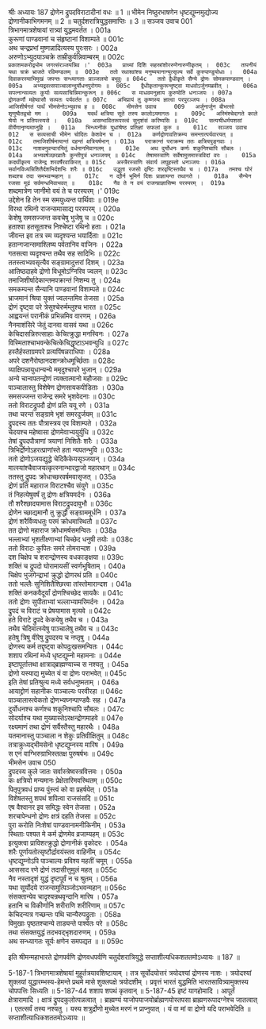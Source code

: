 श्रीः
अध्यायः 187
द्रोणेन द्रुपदविराटादीनां वधः ॥ 1 ॥ भीमेन निष्ठुरभाषणेन धृष्टद्युम्नमुद्योज्य द्रोणानीकाभिगमनम् ॥ 2 ॥ चतुर्दशरात्रियुद्धसमाप्तिः ॥ 3 ॥
सञ्जय उवाच 	001  
त्रिभागमात्रशेषायां रात्र्यां युद्धमवर्तत ।	001a  
कुरूणां पाण्डवानां च संहृष्टानां विशाम्पते ॥	001c  
अथ चन्द्रप्रभां मुष्णन्नादित्यस्य पुरःसरः ।	002a  
अरुणोऽभ्युदयाञ्चक्रे ताम्रीकुर्वन्निवाम्बरम् ॥	002c  
`प्रकाशमकरोद्व्योम जगत्संरञ्जयन्निव ।'	003a  
प्राच्यां दिशि सहस्रांशोररुणेनारुणीकृतम् ।	003c  
तापनीयं यथा चक्रं भ्राजते रविमण्डलम् ॥	003e  
ततो रथाश्वांश्च मनुष्ययानान्युत्सृज्य सर्वे कुरुपाण्डुयोधाः ।	004a  
दिवाकरस्याभिमुखं जपन्तः सन्ध्यागताः प्राञ्जलयो बभूवुः ॥	004c  
ततो द्वैधीकृते सैन्ये द्रोणः सोमकपाण्डवान् ।	005a  
अभ्यद्रवत्सपाञ्चालान्दुर्योधनपुरोगमः ॥	005c  
द्वैधीकृतान्कुरून्दृष्ट्वा माधवोऽर्जुनमब्रवीत् ।	006a  
सपत्नान्सव्यतः कुर्याः सव्यसाचिन्निमान्कुरून् ॥	006c  
स माधवमनुज्ञाय कुरुष्वेति धनञ्जयः ।	007a  
द्रोणकर्णौ महेष्वासौ सव्यतः पर्यवर्तत ॥	007c  
अभिप्रायं तु कृष्णस्य ज्ञात्वा परपुरञ्जयः ।	008a  
आजिशीर्षगतं पार्थं भीमसेनोऽभ्युवाच ह ॥	008c  
भीमसेन उवाच 	009  
अर्जुनार्जुन बीभत्सो शृणुष्वैतद्वचो मम ।	009a  
यदर्थं क्षत्रिया सूते तस्य कालोऽयमागतः ॥	009c  
अस्मिंश्चेदागते काले श्रेयो न प्रतिपत्स्यसे ।	010a  
असम्भावितरूपस्त्वं सुनृशंसं करिष्यसि ॥	010c  
सत्यश्रीधर्मयशसां वीर्येणानृण्यमाप्नुहि ।	011a  
भिन्ध्यनीकं युधांश्रेष्ठ प्रतिज्ञां सफलां कुरु ॥	011c  
सञ्जय उवाच 	012  
स सव्यसाची भीमेन चोदितः केशवेन च ।	012a  
कर्णद्रोणावतिक्रम्य समन्तात्पर्यवारयत् ॥	012c  
तमाजिशीर्षमायान्तं दहन्तं क्षत्रियर्षभान् ।	013a  
पराक्रान्तं पराक्रम्य ततः क्षत्रियपुङ्गवाः ।	013c  
नाशक्नुवन्वारयितुं वर्धमानमिवानलम् ॥	013e  
अथ दुर्योधनः कर्णः शकुनिश्चापि सौबलः ।	014a  
अभ्यवर्षञ्छरव्रातैः कुन्तीपुत्रं धनञ्जयम् ॥	014c  
तेषामस्त्राणि सर्वेषामुत्तमास्त्रविदां वरः ।	015a  
कदर्थीकृत्य राजेन्द्र शरवर्षैरवाकिरत् ॥	015c  
अस्त्रैरस्त्राणि संवार्य लघुहस्तो धनञ्जयः ।	016a  
सर्वानविध्यन्निशितैर्दशभिर्दशभिः शरैः ॥	016c  
उद्धूता रजसो वृष्टिः शरवृष्टिस्तथैव च ।	017a  
तमश्च घोरं शब्दश्च तदा समभवन्महान् ॥	017c  
न द्यौर्न भूमिर्न दिशः प्राज्ञायन्त तथागते ।	018a  
सैन्येन रजसा मूढं सर्वमन्धमिवाभवत् ॥	018c  
नैव ते न वयं राजन्प्राज्ञासिष्म परस्परम् ।	019a  
`शब्दमात्रेण जानीमो वयं ते च परस्परम् ।'	019c  
उद्देशेन हि तेन स्म समयुध्यन्त पार्थिवाः ॥	019e  
विरथा रथिनो राजन्समासाद्य परस्परम् ।	020a  
केशेषु समसज्जन्त कवचेषु भुजेषु च ॥	020c  
हताश्वा हतसूताश्च निश्चेष्टा रथिनो हताः ।	021a  
जीवन्त इव तत्र स्म व्यदृश्यन्त भयार्दिताः ॥	021c  
हतान्गजान्समाश्लिष्य पर्वतानिव वाजिनः ।	022a  
गतसत्वा व्यदृश्यन्त तथैव सह सादिभिः ॥	022c  
ततस्त्वभ्यवसृत्यैव सङ्ग्रामादुत्तरां दिशम् ।	023a  
आतिष्ठदाहवे द्रोणो विधूमोऽग्निरिव ज्वलन् ॥	023c  
तमाजिशीर्षादेकान्तमपक्रान्तं निशम्य तु ।	024a  
समकम्पन्त सैन्यानि पाण्डवानां विशाम्पते ॥	024c  
भ्राजमानं श्रिया युक्तं ज्वलन्तमिव तेजसा ।	025a  
द्रोणं दृष्ट्वा परे त्रेसुश्चेरुर्मम्लुश्च भारत ॥	025c  
आह्वयन्तं परानीकं प्रभिन्नमिव वारणम् ।	026a  
नैनमाशंसिरे जेतुं दानवा वासवं यथा ॥	026c  
केचिदासन्निरुत्साहाः केचित्क्रुद्धा मनस्विनः ।	027a  
विस्मिताश्चाभवन्केचित्केचिद्धृष्टाऽभवन्युधि ॥	027c  
हस्तैर्हस्ताग्रमपरे प्रत्यपिंषन्नराधिपाः ।	028a  
अपरे दशनैरोष्ठानदशन्क्रोधमूर्च्छिताः ॥	028c  
व्याक्षिपन्नायुधान्यन्ये ममृदुश्चापरे भुजान् ।	029a  
अन्ये चान्वपतन्द्रोणं त्यक्तात्मानो महौजसः ॥	029c  
पाञ्चालास्तु विशेषेण द्रोणसायकपीडिताः ।	030a  
समसज्जन्त राजेन्द्र समरे भृशवेदनाः ॥	030c  
ततो विराटद्रुपदौ द्रोणं प्रति ययू रणे ।	031a  
तथा चरन्तं सङ्ग्रामे भृशं समरदुर्जयम् ॥	031c  
द्रुपदस्य ततः पौत्रास्त्रय एव विशाम्पते ।	032a  
चेदयश्च महेष्वासा द्रोणमेवाभ्ययुर्युधि ॥	032c  
तेषां द्रुपदपौत्राणां त्रयाणां निशितैः शरैः ।	033a  
त्रिभिर्द्रोणोऽहरत्प्राणांस्ते हता न्यपतन्भुवि ॥	033c  
ततो द्रोणोऽजयद्युद्धे चेदिकैकेयसृञ्जयान् ।	034a  
मात्स्यांश्चैवाजयत्कृत्स्नान्भारद्वाजो महारथान् ॥	034c  
ततस्तु द्रुपदः क्रोधाच्छरवर्षमवासृजत् ।	035a  
द्रोणं प्रति महाराज विराटश्चैव संयुगे ॥	035c  
तं निहत्येषुवर्षं तु द्रोणः क्षत्रियमर्दनः ।	036a  
तौ शरैश्छादयामास विराटद्रुपदावुभौ ॥	036c  
द्रोणेन च्छाद्यमानौ तु क्रुद्धौ सङ्ग्राममूर्धनि ।	037a  
द्रोणं शरैर्विव्यधतुः परमं क्रोधमास्थितौ ॥	037c  
तत द्रोणो महाराज क्रोधामर्षसमन्वितः ।	038a  
भल्लाभ्यां भृशतीक्ष्णाभ्यां चिच्छेद धनुषी तयोः ॥	038c  
ततो विराटः कुपितः समरे तोमरान्दश ।	039a  
दश चिक्षेप च शरान्द्रोणस्य वधकाङ्क्षया ॥	039c  
शक्तिं च द्रुपदो घोरामायसीं स्वर्णभूषिताम् ।	040a  
चिक्षेप भुजगेन्द्राभां क्रुद्धो द्रोणरथं प्रति ॥	040c  
ततो भल्लैः सुनिशितैश्छित्त्वा तांस्तोमारान्दश ।	041a  
शक्तिं कनकवैदूर्यां द्रोणश्चिच्छेद सायकैः ॥	041c  
ततो द्रोणः सुपीताभ्यां भल्लाभ्यामरिमर्दनः ।	042a  
द्रुपदं च विराटं च प्रेषयामास मृत्यवे ॥	042c  
हते विराटे द्रुपदे केकयेषु तथैव च ।	043a  
तथैव चेदिमात्स्येषु पाञ्चालेषु तथैव च ॥	043c  
हतेषु त्रिषु वीरेषु द्रुपदस्य च नप्तृषु ।	044a  
द्रोणस्य कर्म तद्दृष्ट्वा कोपदुःखसमन्वितः ।	044c  
शशाप रथिनां मध्ये धृष्टद्युम्नो महामनाः ॥	044e  
इष्टापूर्तात्तथा क्षात्राद्ब्राह्मण्याच्च स नश्यतु ।	045a  
द्रोणो यस्याद्य मुच्येत यं वा द्रोणः पराभवेत् ॥	045c  
इति तेषां प्रतिश्रुत्य मध्ये सर्वधनुष्मताम् ।	046a  
आयाद्द्रोणं सहानीकः पाञ्चाल्यः परवीरहा ॥	046c  
पाञ्चालास्त्वेकतो द्रोणभ्यघ्नन्पाण्डवैः सह ।	047a  
दुर्योधनश्च कर्णश्च शकुनिश्चापि सौबलः ।	047c  
सोदर्याश्च यथा मुख्यास्तेऽरक्षन्द्रोणमाहवे ॥	047e  
रक्ष्यमाणं तथा द्रोणं सर्वैस्तैस्तु महारथैः ।	048a  
यतमानास्तु पाञ्चाला न शेकुः प्रतिवीक्षितुम् ॥	048c  
तत्राक्रुध्यद्भीमसेनो धृष्टद्युम्नस्य मारिष ।	049a  
स एनं वाग्भिरुग्राभिस्ततक्ष पुरुषर्षभः ॥	049c  
भीमसेन उवाच 	050  
द्रुपदस्य कुले जातः सर्वास्त्रेष्वस्त्रवित्तमः ।	050a  
कः क्षत्रियो मन्यमानः प्रेक्षेतारिमवस्थितम् ॥	050c  
पितृपुत्रवधं प्राप्य पुंस्त्वं को वा प्रहर्षयेत् ।	051a  
विशेषतस्तु शपथं शपित्वा राजसंसदि ॥	051c  
एष वैश्वानर इव समिद्धः स्वेन तेजसा ।	052a  
शरचापेन्धनो द्रोणः क्षत्रं दहति तेजसा ॥	052c  
पुरा करोति निःशेषां पाण्डवानामनीकिनीम् ।	053a  
स्थिताः पश्यत मे कर्म द्रोणमेव व्रजाम्यहम् ॥	053c  
इत्युक्त्वा प्राविशत्क्रुद्धो द्रोणानीकं वृकोदरः ।	054a  
शरैः पूर्णायतोत्सृष्टौर्द्रावयंस्तव वाहिनीम् ॥	054c  
धृष्टद्युम्नोऽपि पाञ्चाल्यः प्रविश्य महतीं चमूम् ।	055a  
आससाद रणे द्रोणं तदासीत्तुमुलं महत् ॥	055c  
नैव नस्तादृशं युद्धं दृष्टपूर्वं न च श्रुतम् ।	056a  
यथा सूर्योदये राजन्समुत्पिञ्जोऽभवन्महान् ॥	056c  
संसक्तान्येव चादृश्यन्रथवृन्दानि मारिष ।	057a  
हतानि च विकीर्णानि शरीराणि शरीरिणाम् ॥	057c  
केचिदन्यत्र गच्छन्तः पथि चान्यैरुपद्रुताः ।	058a  
विमुखाः पृष्ठतश्चान्ये ताड्यन्ते पार्श्वतः परे ॥	058c  
तथा संसक्तयुद्धं तदभवद्भृशदारुणम् ।	059a  
अथ सन्ध्यागतः सूर्यः क्षणेन समपद्यत ॥ ॥	059c  

इति श्रीमन्महाभारते द्रोणपर्वणि द्रोणवधपर्वणि चतुर्दशरात्रियुद्धे सप्ताशीत्यधिकशततमोऽध्यायः ॥ 187 ॥

5-187-1 त्रिभागमात्रशेषायां मुहूर्तत्रयावशिष्टायाम् । तत्र सूर्योदयोत्तरं त्रयोदश्यां द्रोणस्य नाशः । त्रयोदश्यां शुक्लयां युद्धारम्भस्य-हेमन्ते प्रथमे मासे शुक्लपक्षे त्रयोदशीम् । प्रवृत्तं भारतं युद्धमिति भारतसावित्र्यामुक्तस्य चोपपत्तिः सिध्यति ॥ 5-187-44 शशाप शपथं कृतवान् ॥ 5-187-45 इष्टं यागहोमादि । आपूर्तं क्षेत्रारामादि । क्षात्रं द्रुपदकुलोत्पन्नत्वात् । ब्राह्मण्यं याजोपयाजयोर्ब्राह्मणयोस्तपसा ब्राह्मणरूपादग्नेश्च जातत्वात् । एतत्सर्वं तस्य नश्यतु । यस्य शत्रुर्द्रोणो मुच्येत मरणं न प्राप्नुयात् । यं वा मां वा द्रोणो यदि पराभवेदिति ॥ सप्ताशीत्याधिकशततमोऽध्यायः ॥
